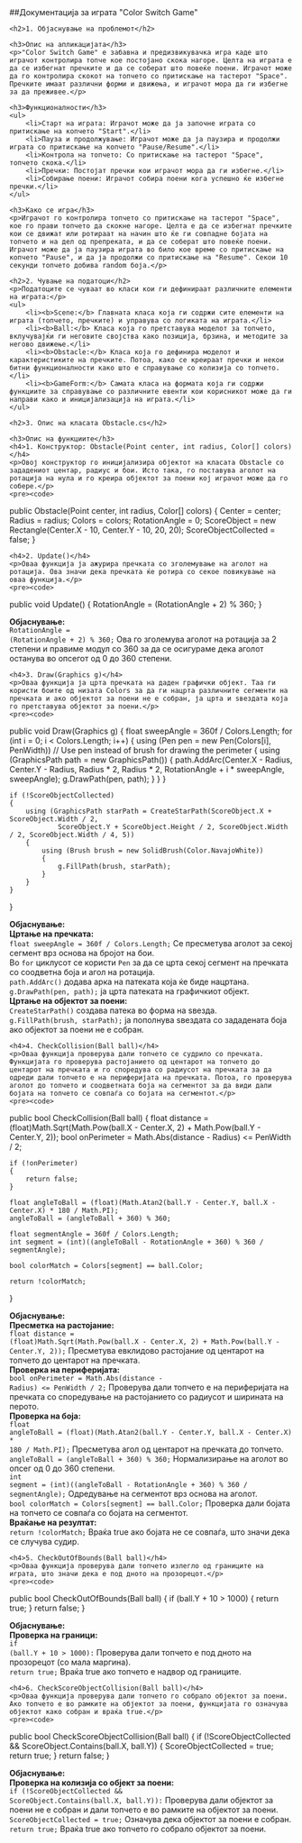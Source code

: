 <body>
   ##Документација за играта "Color Switch Game"

    <h2>1. Објаснување на проблемот</h2>

    <h3>Опис на апликацијата</h3>
    <p>"Color Switch Game" е забавна и предизвикувачка игра каде што играчот контролира топче кое постојано скока нагоре. Целта на играта е да се избегнат пречките и да се соберат што повеќе поени. Играчот може да го контролира скокот на топчето со притискање на тастерот "Space". Пречките имаат различни форми и движења, и играчот мора да ги избегне за да преживее.</p>

    <h3>Функционалности</h3>
    <ul>
        <li>Старт на играта: Играчот може да ја започне играта со притискање на копчето "Start".</li>
        <li>Пауза и продолжување: Играчот може да ја паузира и продолжи играта со притискање на копчето "Pause/Resume".</li>
        <li>Контрола на топчето: Со притискање на тастерот "Space", топчето скока.</li>
        <li>Пречки: Постојат пречки кои играчот мора да ги избегне.</li>
        <li>Собирање поени: Играчот собира поени кога успешно ќе избегне пречки.</li>
    </ul>

    <h3>Како се игра</h3>
    <p>Играчот го контролира топчето со притискање на тастерот "Space", кое го прави топчето да скокне нагоре. Целта е да се избегнат пречките кои се движат или ротираат на начин што ќе ги совпадне бојата на топчето и на дел од препреката, и да се соберат што повеќе поени. Играчот може да ја паузира играта во било кое време со притискање на копчето "Pause", и да ја продолжи со притискање на "Resume". Секои 10 секунди топчето добива random боја.</p>

    <h2>2. Чување на податоци</h2>
    <p>Податоците се чуваат во класи кои ги дефинираат различните елементи на играта:</p>
    <ul>
        <li><b>Scene:</b> Главната класа која ги содржи сите елементи на играта (топчето, пречките) и управува со логиката на играта.</li>
        <li><b>Ball:</b> Класа која го претставува моделот за топчето, вклучувајќи ги неговите својства како позиција, брзина, и методите за негово движење.</li>
        <li><b>Obstacle:</b> Класа која го дефинира моделот и карактеристиките на пречките. Потоа, како се креираат пречки и некои битни функционалности како што е справување со колизија со топчето.</li>
        <li><b>GameForm:</b> Самата класа на формата која ги содржи функциите за справување со различните евенти кои корисникот може да ги направи како и иницијализација на играта.</li>
    </ul>

    <h2>3. Опис на класата Obstacle.cs</h2>

    <h3>Опис на функциите</h3>
    <h4>1. Конструктор: Obstacle(Point center, int radius, Color[] colors)</h4>
    <p>Овој конструктор го иницијализира објектот на класата Obstacle со зададениот центар, радиус и бои. Исто така, го поставува аголот на ротација на нула и го креира објектот за поени кој играчот може да го собере.</p>
    <pre><code>
public Obstacle(Point center, int radius, Color[] colors)
{
    Center = center;
    Radius = radius;
    Colors = colors;
    RotationAngle = 0;
    ScoreObject = new Rectangle(Center.X - 10, Center.Y - 10, 20, 20);
    ScoreObjectCollected = false;
}
    </code></pre>

    <h4>2. Update()</h4>
    <p>Оваа функција ја ажурира пречката со зголемување на аголот на ротација. Ова значи дека пречката ќе ротира со секое повикување на оваа функција.</p>
    <pre><code>
public void Update()
{
    RotationAngle = (RotationAngle + 2) % 360; 
}
    </code></pre>
    <p><b>Објаснување:</b><br>
    <code>RotationAngle = (RotationAngle + 2) % 360;</code> Ова го зголемува аголот на ротација за 2 степени и правиме модул со 360 за да се осигураме дека аголот останува во опсегот од 0 до 360 степени.</p>

    <h4>3. Draw(Graphics g)</h4>
    <p>Оваа функција ја црта пречката на даден графички објект. Таа ги користи боите од низата Colors за да ги нацрта различните сегменти на пречката и ако објектот за поени не е собран, ја црта и ѕвездата која го претставува објектот за поени.</p>
    <pre><code>
public void Draw(Graphics g)
{
    float sweepAngle = 360f / Colors.Length;
    for (int i = 0; i < Colors.Length; i++)
    {
        using (Pen pen = new Pen(Colors[i], PenWidth)) // Use pen instead of brush for drawing the perimeter
        {
            using (GraphicsPath path = new GraphicsPath())
            {
                path.AddArc(Center.X - Radius, Center.Y - Radius, Radius * 2, Radius * 2, RotationAngle + i * sweepAngle, sweepAngle);
                g.DrawPath(pen, path);
            }
        }
    }

    if (!ScoreObjectCollected)
    {
        using (GraphicsPath starPath = CreateStarPath(ScoreObject.X + ScoreObject.Width / 2,   
                ScoreObject.Y + ScoreObject.Height / 2, ScoreObject.Width / 2, ScoreObject.Width / 4, 5))
        {
            using (Brush brush = new SolidBrush(Color.NavajoWhite))
            {
                g.FillPath(brush, starPath);
            }
        }
    }
}
    </code></pre>
    <p><b>Објаснување:</b><br>
    <b>Цртање на пречката:</b><br>
    <code>float sweepAngle = 360f / Colors.Length;</code> Се пресметува аголот за секој сегмент врз основа на бројот на бои.<br>
    Во <code>for</code> циклусот се користи <code>Pen</code> за да се црта секој сегмент на пречката со соодветна боја и агол на ротација.<br>
    <code>path.AddArc()</code> додава арка на патеката која ќе биде нацртана.<br>
    <code>g.DrawPath(pen, path);</code> ја црта патеката на графичкиот објект.<br>
    <b>Цртање на објектот за поени:</b><br>
    <code>CreateStarPath()</code> создава патека во форма на ѕвезда.<br>
    <code>g.FillPath(brush, starPath);</code> ја пополнува ѕвездата со зададената боја ако објектот за поени не е собран.</p>

    <h4>4. CheckCollision(Ball ball)</h4>
    <p>Оваа функција проверува дали топчето се судрило со пречката. Функцијата го проверува растојанието од центарот на топчето до центарот на пречката и го споредува со радиусот на пречката за да одреди дали топчето е на периферијата на пречката. Потоа, го проверува аголот до топчето и соодветната боја на сегментот за да види дали бојата на топчето се совпаѓа со бојата на сегментот.</p>
    <pre><code>
public bool CheckCollision(Ball ball)
{
    float distance = (float)Math.Sqrt(Math.Pow(ball.X - Center.X, 2) + Math.Pow(ball.Y - Center.Y, 2));
    bool onPerimeter = Math.Abs(distance - Radius) <= PenWidth / 2;

    if (!onPerimeter)
    {
        return false;
    }

    float angleToBall = (float)(Math.Atan2(ball.Y - Center.Y, ball.X - Center.X) * 180 / Math.PI);
    angleToBall = (angleToBall + 360) % 360;

    float segmentAngle = 360f / Colors.Length;
    int segment = (int)((angleToBall - RotationAngle + 360) % 360 / segmentAngle);

    bool colorMatch = Colors[segment] == ball.Color;

    return !colorMatch;
}
    </code></pre>
    <p><b>Објаснување:</b><br>
    <b>Пресметка на растојание:</b><br>
    <code>float distance = (float)Math.Sqrt(Math.Pow(ball.X - Center.X, 2) + Math.Pow(ball.Y - Center.Y, 2));</code> Пресметува евклидово растојание од центарот на топчето до центарот на пречката.<br>
    <b>Проверка на периферијата:</b><br>
    <code>bool onPerimeter = Math.Abs(distance - Radius) <= PenWidth / 2;</code> Проверува дали топчето е на периферијата на пречката со споредување на растојанието со радиусот и ширината на перото.<br>
    <b>Проверка на боја:</b><br>
    <code>float angleToBall = (float)(Math.Atan2(ball.Y - Center.Y, ball.X - Center.X) * 180 / Math.PI);</code> Пресметува агол од центарот на пречката до топчето.<br>
    <code>angleToBall = (angleToBall + 360) % 360;</code> Нормализирање на аголот во опсег од 0 до 360 степени.<br>
    <code>int segment = (int)((angleToBall - RotationAngle + 360) % 360 / segmentAngle);</code> Одредување на сегментот врз основа на аголот.<br>
    <code>bool colorMatch = Colors[segment] == ball.Color;</code> Проверка дали бојата на топчето се совпаѓа со бојата на сегментот.<br>
    <b>Враќање на резултат:</b><br>
    <code>return !colorMatch;</code> Враќа true ако бојата не се совпаѓа, што значи дека се случува судир.</p>

    <h4>5. CheckOutOfBounds(Ball ball)</h4>
    <p>Оваа функција проверува дали топчето излегло од границите на играта, што значи дека е под дното на прозорецот.</p>
    <pre><code>
public bool CheckOutOfBounds(Ball ball)
{
    if (ball.Y + 10 > 1000)
    {
        return true;
    }
    return false;
}
    </code></pre>
    <p><b>Објаснување:</b><br>
    <b>Проверка на граници:</b><br>
    <code>if (ball.Y + 10 > 1000):</code> Проверува дали топчето е под дното на прозорецот (со мала маргина).<br>
    <code>return true;</code> Враќа true ако топчето е надвор од границите.</p>

    <h4>6. CheckScoreObjectCollision(Ball ball)</h4>
    <p>Оваа функција проверува дали топчето го собрало објектот за поени. Ако топчето е во рамките на објектот за поени, функцијата го означува објектот како собран и враќа true.</p>
    <pre><code>
public bool CheckScoreObjectCollision(Ball ball)
{
    if (!ScoreObjectCollected && ScoreObject.Contains(ball.X, ball.Y))
    {
        ScoreObjectCollected = true;
        return true;
    }
    return false;
}
    </code></pre>
    <p><b>Објаснување:</b><br>
    <b>Проверка на колизија со објект за поени:</b><br>
    <code>if (!ScoreObjectCollected && ScoreObject.Contains(ball.X, ball.Y)):</code> Проверува дали објектот за поени не е собран и дали топчето е во рамките на објектот за поени.<br>
    <code>ScoreObjectCollected = true;</code> Означува дека објектот за поени е собран.<br>
    <code>return true;</code> Враќа true ако топчето го собрало објектот за поени.</p>

</body>
</html>
